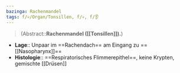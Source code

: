 ```yaml
---
bazinga: Rachenmandel
tags: f/💀/Organ/Tonsillen, f/💀, f/👂
---
```

> (Abstract::**Rachenmandel ([[Tonsillen]]).**)
- **Lage**:: Unpaar im ==Rachendach== am Eingang zu ==[[Nasopharynx]]==
- **Histologie**:: ==Respiratorisches Flimmerepithel==, keine Krypten, gemischte [[Drüsen]]
